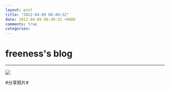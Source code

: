 ```yaml
---
layout: post
title: "2012-04-09 06:49:32"
date: 2012-04-09 06:49:32 +0800
comments: true
categories: 
---
```


# freeness's blog

----------

![](http://okqmqrbgo.bkt.clouddn.com/201204090649321.jpg)

>
\#分享照片\#